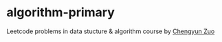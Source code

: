 # algorithm-primary

Leetcode problems in data stucture & algorithm course by [Chengyun Zuo](https://github.com/algorithmzuo/algorithm-primary)